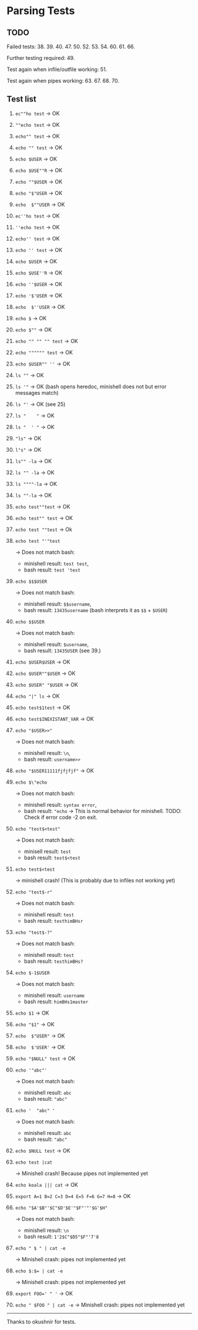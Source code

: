 # Parsing Tests

## TODO

Failed tests: 38. 39. 40. 47. 50. 52. 53. 54. 60. 61. 66.

Further testing required: 49.

Test again when infile/outfile working: 51.

Test again when pipes working: 63. 67. 68. 70.

## Test list

1. `ec""ho test`
	-> OK
2. `""echo test`
	-> OK
3. `echo"" test`
	-> OK
4. `echo "" test`
	-> OK
5. `echo $USER`
	-> OK
6. `echo $USE""R`
	-> OK
7. `echo ""$USER`
	-> OK
8. `echo "$"USER`
	-> OK
9. `echo  $""USER`
	-> OK
10. `ec''ho test`
	-> OK
11. `''echo test`
	-> OK
12. `echo'' test`
	-> OK
13. `echo '' test`
	-> OK
14. `echo $USER`
	-> OK
15. `echo $USE''R`
	-> OK
16. `echo ''$USER`
	-> OK
17. `echo '$'USER`
	-> OK
18. `echo  $''USER`
	-> OK
19. `echo $`
	-> OK
20. `echo $""`
	-> OK
21. `echo "" "" "" test`
	-> OK
22. `echo """""" test`
	-> OK
23. `echo $USER"" ''`
	-> OK
24. `ls ""`
	-> OK
25. `ls '"`
	-> OK (bash opens heredoc, minishell does not but error messages match)
26. `ls "'`
	-> OK (see  25)
27. `ls "    "`
	-> OK
28. `ls "  ' "`
	-> OK
29. `"ls"`
	-> OK
30. `l"s"`
	-> OK
31. `ls"" -la`
	-> OK
32. `ls "" -la`
	-> OK
33. `ls """"-la`
	-> OK
34. `ls ""-la`
	-> OK
35. `echo test""test`
	-> OK
36. `echo test"" test`
	-> OK
37. `echo test ""test`
	-> Ok
38. `echo test "'"test`

	-> Does not match bash:
	* minishell result: `test test`,
	* bash result: `test 'test`

39. `echo $$$USER`

	-> Does not match bash: 
	* minishell result: `$$username`, 
	* bash result: `13435username` (bash interprets it as `$$` + `$USER`)

40. `echo $$USER`

	-> Does not match bash: 
	* minishell result: `$username`, 
	* bash result: `13435USER` (see 39.)

41. `echo $USER$USER`
	-> OK
42. `echo $USER""$USER`
	-> OK
43. `echo $USER" "$USER`
	-> OK
44. `echo "|" ls`
	-> OK
45. `echo test$1test`
	-> OK
46. `echo test$INEXISTANT_VAR`
	-> OK
47. `echo "$USER>>"`

	-> Does not match bash:
	* minishell result: `\n`,
	* bash result: `username>>`

48. `echo "$USER11111fjfjfjf"`
	-> OK
49. `echo $\"echo`

	-> Does not match bash:
	* minishell result: `syntax error`,
	* bash result: `"echo`
	-> This is normal behavior for minishell. TODO: Check if error code -2 on exit.

50. `echo "test$<test"`

	-> Does not match bash:
	* minisell result: `test`
	* bash result: `test$<test`

51. `echo test$<test`

	-> minishell crash! (This is probably due to infiles not working yet)

52. `echo "test$-r"`

	-> Does not match bash:
	* minishell result: `test`
	* bash result: `testhimBHsr`

53. `echo "test$-?"`

	-> Does not match bash:
	* minishell result: `test`
	* bash result: `testhimBHs?`

54. `echo $-1$USER`

	-> Does not match bash:
	* minishell result: `username`
	* bash result: `himBHs1master`

55. `echo $1`
	-> OK
56. `echo "$1"`
	-> OK
57. `echo  $"USER"`
	-> OK
58. `echo  $'USER'`
	-> OK
59. `echo "$NULL" test`
	-> OK
60. `echo '"abc"'`

	-> Does not match bash:
	* minishell result: `abc`
	* bash result: `"abc"`

61. `echo '  "abc" '`

	-> Does not match bash:
	* minishell result: `abc`
	* bash result: `"abc"`

62. `echo $NULL test`
	-> OK
63. `echo test |cat`

	-> Minishell crash! Because pipes not implemented yet

64. `echo koala ||| cat`
	-> OK
65. `export A=1 B=2 C=3 D=4 E=5 F=6 G=7 H=8`
	-> OK
66. `echo "$A'$B"'$C"$D'$E'"$F"'"'$G'$H"`

	-> Does not match bash:
	* minishell result: `\n`
	* bash result: `1'2$C"$D5"$F"'7'8`


67. `echo " $ " | cat -e`

	-> Minishell crash: pipes not implemented yet

68. `echo $:$= | cat -e`

	-> Minishell crash: pipes not implemented yet

69. `export FOO=' " '`
	-> OK
70. `echo " $FOO " | cat -e`
	-> Minishell crash: pipes not implemented yet

---
Thanks to okushnir for tests.